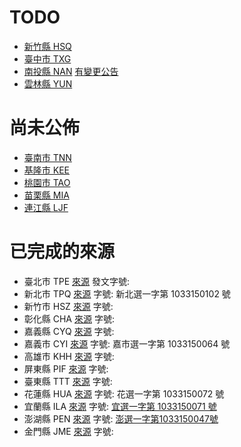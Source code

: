 # TODO

* [新竹縣 HSQ](http://www.hccec.gov.tw/ezfiles/8/1008/attach/79/pta_18859_6873804_67145.pdf)
* [臺中市 TXG](http://www.tcec.gov.tw/ezfiles/3/1003/attach/64/pta_18238_5821809_02503.pdf)
* [南投縣 NAN](http://www.ntec.gov.tw/bin/downloadfile.php?file=WVhSMFlXTm9MemswTDNCMFlWOHhPRGMxTlY4M01EUTBPREUyWHpjeU5UZ3hMbkJrWmc9PQ==&fname=NW9xVjZZRzQ1TGlBTVRBek16RTFNREEwTUM1d1pHWT0=) [有變更公告](http://www.ntec.gov.tw/bin/downloadfile.php?file=WVhSMFlXTm9MekkwTDNCMFlWOHhPVEE1T0Y4NU1qTTNOakUxWHpNeE1ETTJMbkJrWmc9PQ==&fname=NW9xVjZZRzQ1TGlBTVRBek16RTFNREExT0M1d1pHWT0=)
* [雲林縣 YUN](http://www.ylec.gov.tw/bin/downloadfile.php?file=WVhSMFlXTm9MekkzTDNCMFlWOHhPRGM1TWw4ek5UazJOVEl5WHpRek56Z3pMbkJrWmc9PQ==&fname=TVRBek16RTFNREEyTXVpWm4rV0ZyT1dSaWpFd00rVzV0T1djc09hV3VlV0ZyT2lCdCtTNnV1V1RvZWU0byttVnQrT0FnZWU0bytpdHNPV1RvZU9BZ2VtRWllbU9ydVc0Z3VtVnQrT0FnZW1FaWVtT3J1VzRndWF3a2VTN28raWhxT2FhcU9hZGtlbUhqT21WdCttQnVPaUlpZW1ic3VhZWwrZTRvK2FLbGVtV2krZWxxT2FKZ09XY3NPbTdudW1Bc2VlZnBTNXdaR1k9)

# 尚未公佈

* [臺南市 TNN](http://www.tnec.gov.tw/files/11-1004-5384.php)
* [基隆市 KEE](http://www.klec.gov.tw/files/11-1017-4925-1.php)
* [桃園市 TAO](http://www.tyec.gov.tw/files/11-1007-4858.php)
* [苗栗縣 MIA](http://www.mlec.gov.tw/files/11-1009-5015.php)
* [連江縣 LJF](http://www.lcec.gov.tw/files/11-1022-5156-1.php)

# 已完成的來源

* 臺北市 TPE [來源](http://www.mect.gov.tw/files/14-1001-23776,r11-1.php) 發文字號:
* 新北市 TPQ [來源](http://www.tpcec.gov.tw/ezfiles/2/1002/attach/33/pta_18801_475966_76443.pdf) 字號: 新北選一字第 1033150102 號
* 新竹市 HSZ [來源](http://www.hcec.gov.tw/files/15-1018-23870,c2791-1.php) 字號:
* 彰化縣 CHA [來源](http://www.chec.gov.tw/ezfiles/11/1011/attach/24/pta_18799_961645_70985.pdf) 字號:
* 嘉義縣 CYQ [來源](http://www.cycec.gov.tw/files/15-1013-23788,c4731-1.php) 字號:
* 嘉義市 CYI [來源](http://www.cyec.gov.tw/files/15-1019-23822,c5474-1.php) 字號: 嘉市選一字第 1033150064 號
* 高雄市 KHH [來源](http://www.khec.gov.tw/files/15-1005-23772,c2204-1.php) 字號:
* 屏東縣 PIF [來源](http://www.ptec.gov.tw/files/15-1014-24169,c5248-1.php) 字號:
* 臺東縣 TTT [來源](http://www.ttec.gov.tw/files/15-1015-22308,c4820-1.php) 字號:
* 花蓮縣 HUA [來源](http://www.hlec.gov.tw/files/15-1016-23722,c2727-1.php) 字號: 花選一字第 1033150072 號
* 宜蘭縣 ILA [來源](http://www.ilec.gov.tw/files/15-1006-23578,c2280-1.php) 字號: [宜選一字第 1033150071 號](http://www.ilec.gov.tw/ezfiles/6/1006/attach/7/pta_18281_6936305_20593.pdf)
* 澎湖縣 PEN [來源](http://www.phec.gov.tw/files/15-1020-23735,c5276-1.php) 字號: [澎選一字第1033150047號](http://www.phec.gov.tw/bin/downloadfile.php?file=WVhSMFlXTm9MelkzTDNCMFlWOHhPRGN4TlY4ME1EYzBNell5WHprNE56QXhMbVJ2WTNnPQ==&fname=NW9xVjZaYUw1NldvNW9tQTZLaXQ1NzJ1NVp5dzZidWU1WVdzNVpHS0xtUnZZM2c9)
* 金門縣 JME [來源](http://www.kmec.gov.tw/files/15-1021-23839,c5089-1.php) 字號:
